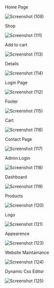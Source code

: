 Home Page 

![Screenshot (109)](https://github.com/Hasanony/Go-Online/assets/112980857/37736000-d3aa-4126-8347-63d697c40ee3)

Shop

![Screenshot (111)](https://github.com/Hasanony/Go-Online/assets/112980857/e91a14e5-9bea-4d2f-81fd-973b219f9ccb)

Add to cart

![Screenshot (113)](https://github.com/Hasanony/Go-Online/assets/112980857/4bfd028d-abd5-4eac-b4ed-c9c7edf03d23)

Details

![Screenshot (114)](https://github.com/Hasanony/Go-Online/assets/112980857/5e1c2790-bc90-452a-b9ec-9174a8239c15)

Login Page

![Screenshot (112)](https://github.com/Hasanony/Go-Online/assets/112980857/75ba53cf-2676-4584-99e7-b83215cacaf0)

Footer

![Screenshot (115)](https://github.com/Hasanony/Go-Online/assets/112980857/dbe51484-a111-466a-a254-c9ec9db4ab15)

Cart

![Screenshot (116)](https://github.com/Hasanony/Go-Online/assets/112980857/840e83ee-887c-4ae6-9814-23599211510b)

Contact Page

![Screenshot (117)](https://github.com/Hasanony/Go-Online/assets/112980857/f7d4d682-506c-4801-a35f-3d7c6b37f961)

Admin Login

![Screenshot (118)](https://github.com/Hasanony/Go-Online/assets/112980857/1d198ecf-fe76-467a-b714-e758a9e47585)

Dashboard

![Screenshot (119)](https://github.com/Hasanony/Go-Online/assets/112980857/13b77334-1300-4f8a-81b7-89e1754868be)

Products

![Screenshot (120)](https://github.com/Hasanony/Go-Online/assets/112980857/fdd690cb-d390-4009-8b44-f88a44ecb9e7)

Logo

![Screenshot (121)](https://github.com/Hasanony/Go-Online/assets/112980857/446c2f38-7bd1-42b2-85e4-43f6946fb4ea)

Appearence

![Screenshot (123)](https://github.com/Hasanony/Go-Online/assets/112980857/a08538fd-28ed-4349-b8c4-860ccd6033a0)

Website Maintainance

![Screenshot (124)](https://github.com/Hasanony/Go-Online/assets/112980857/e2dc6cd7-85b7-444d-8951-f7fd892e12c6)

Dynamic Css Editor

![Screenshot (125)](https://github.com/Hasanony/Go-Online/assets/112980857/9fdecf70-4997-4bd8-8d1b-4ed080ab310c)


